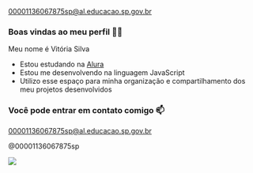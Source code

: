 00001136067875sp@al.educacao.sp.gov.br

### Boas vindas ao meu perfil 💙💙
Meu nome é Vitória Silva

- Estou estudando na [Alura](https://www.alura.com.br)
- Estou me desenvolvendo na linguagem JavaScript
- Utilizo esse espaço para minha organização e compartilhamento dos meu projetos desenvolvidos

### Você pode entrar em contato comigo 📫

00001136067875sp@al.educacao.sp.gov.br

@00001136067875sp

![](https://media1.tenor.com/m/wKDYam8p8mIAAAAC/big-hero6-baymax.gif)
